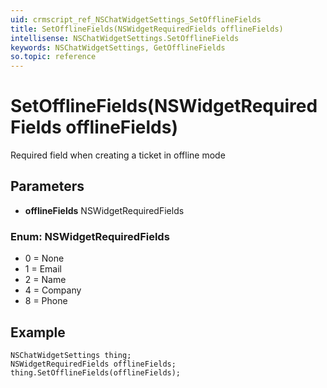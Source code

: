 ```yaml
---
uid: crmscript_ref_NSChatWidgetSettings_SetOfflineFields
title: SetOfflineFields(NSWidgetRequiredFields offlineFields)
intellisense: NSChatWidgetSettings.SetOfflineFields
keywords: NSChatWidgetSettings, GetOfflineFields
so.topic: reference
---
```


# SetOfflineFields(NSWidgetRequiredFields offlineFields)

Required field when creating a ticket in offline mode

## Parameters

* **offlineFields** NSWidgetRequiredFields

### Enum: NSWidgetRequiredFields

* 0 = None
* 1 = Email
* 2 = Name
* 4 = Company
* 8 = Phone

## Example

```crmscript
NSChatWidgetSettings thing;
NSWidgetRequiredFields offlineFields;
thing.SetOfflineFields(offlineFields);
```
